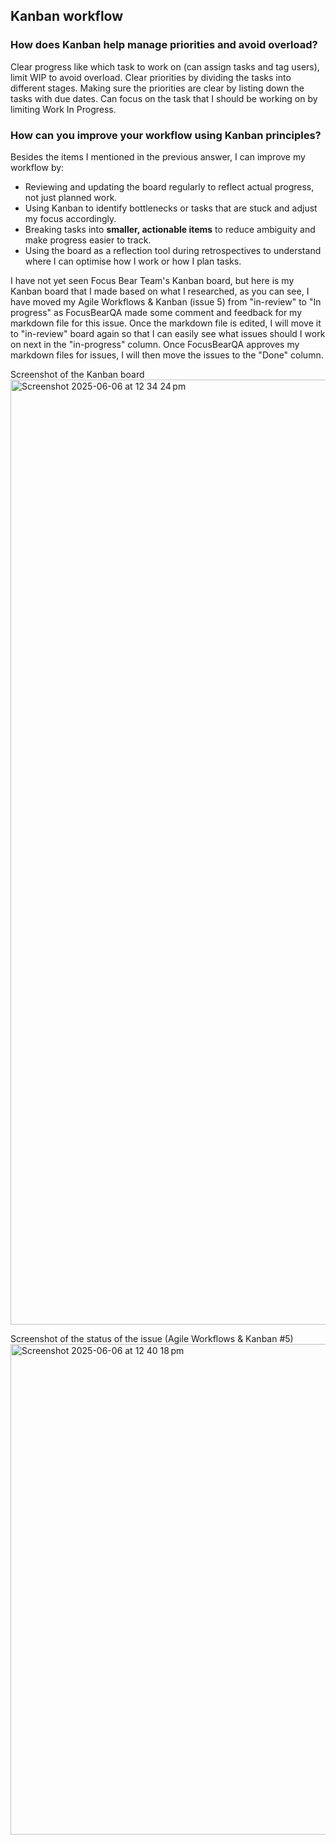 ## Kanban workflow

### How does Kanban help manage priorities and avoid overload?
Clear progress like which task to work on (can assign tasks and tag users), limit WIP to avoid overload. Clear priorities by dividing the tasks into different stages.
Making sure the priorities are clear by listing down the tasks with due dates.
Can focus on the task that I should be working on by limiting Work In Progress.

### How can you improve your workflow using Kanban principles?
Besides the items I mentioned in the previous answer, I can improve my workflow by:
- Reviewing and updating the board regularly to reflect actual progress, not just planned work.
- Using Kanban to identify bottlenecks or tasks that are stuck and adjust my focus accordingly.
-	Breaking tasks into **smaller, actionable items** to reduce ambiguity and make progress easier to track.
-	Using the board as a reflection tool during retrospectives to understand where I can optimise how I work or how I plan tasks.


I have not yet seen Focus Bear Team's Kanban board, but here is my Kanban board that I made based on what I researched, as you can see, I have moved my Agile Workflows & Kanban (issue 5) from "in-review" to "In progress" as FocusBearQA made some comment and feedback for my markdown file for this issue. Once the markdown file is edited, I will move it to "in-review" board again so that I can easily see what issues should I work on next in the "in-progress" column. Once FocusBearQA approves my markdown files for issues, I will then move the issues to the "Done" column. 

Screenshot of the Kanban board
<img width="1512" alt="Screenshot 2025-06-06 at 12 34 24 pm" src="https://github.com/user-attachments/assets/4506c340-ac2a-44b1-9ae2-8d8835f442fe" />

Screenshot of the status of the issue (Agile Workflows & Kanban #5)
<img width="785" alt="Screenshot 2025-06-06 at 12 40 18 pm" src="https://github.com/user-attachments/assets/488ed62a-16ba-4773-b269-f0546538b54c" />
